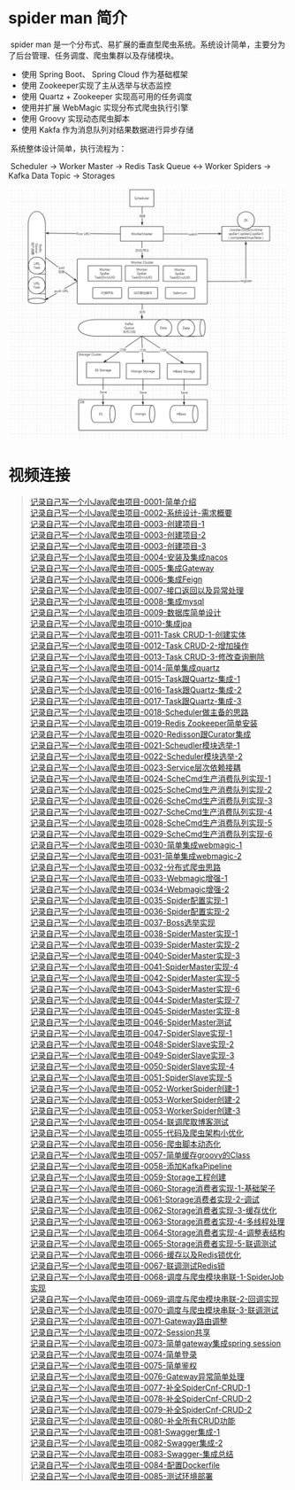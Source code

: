 # spider man 简介

​		spider man 是一个分布式、易扩展的垂直型爬虫系统。系统设计简单，主要分为了后台管理、任务调度、爬虫集群以及存储模块。

* 使用 Spring Boot、 Spring Cloud 作为基础框架
* 使用 Zookeeper实现了主从选举与状态监控
* 使用 Quartz + Zookeeper 实现高可用的任务调度
* 使用并扩展 WebMagic 实现分布式爬虫执行引擎
* 使用 Groovy 实现动态爬虫脚本
* 使用 Kakfa 作为消息队列对结果数据进行异步存储



​		系统整体设计简单，执行流程为：

​		Scheduler -> Worker Master -> Redis Task Queue <-> Worker Spiders ->  Kafka Data Topic -> Storages





![爬虫设计图](https://raw.githubusercontent.com/XzhiF/spider-man/master/Document/spider.png)



# 视频连接

> [记录自己写一个小Java爬虫项目-0001-简单介绍](https://www.bilibili.com/video/BV1wv411z7HX/) <br/>
> [记录自己写一个小Java爬虫项目-0002-系统设计-需求概要](https://www.bilibili.com/video/BV1rK411n7CB/) <br/>
> [记录自己写一个小Java爬虫项目-0003-创建项目-1](https://www.bilibili.com/video/BV1b5411Y7XM/) <br/>
> [记录自己写一个小Java爬虫项目-0003-创建项目-2](https://www.bilibili.com/video/BV1et4y197Sq/) <br/>
> [记录自己写一个小Java爬虫项目-0003-创建项目-3](https://www.bilibili.com/video/BV1x54y1z7ZH/) <br/>
> [记录自己写一个小Java爬虫项目-0004-安装及集成nacos](https://www.bilibili.com/video/BV1qD4y1Q71X/) <br/>
> [记录自己写一个小Java爬虫项目-0005-集成Gateway](https://www.bilibili.com/video/BV1Za4y1Y7d2/) <br>
> [记录自己写一个小Java爬虫项目-0006-集成Feign](https://www.bilibili.com/video/BV1kz411e7ws/) <br/>
> [记录自己写一个小Java爬虫项目-0007-接口返回以及异常处理](https://www.bilibili.com/video/BV1nV41167Yr/) <br/>
> [记录自己写一个小Java爬虫项目-0008-集成mysql](https://www.bilibili.com/video/BV1NK411H7r7/) <br/>
> [记录自己写一个小Java爬虫项目-0009-数据库简单设计](https://www.bilibili.com/video/BV1JV41167uw/) <br/>
> [记录自己写一个小Java爬虫项目-0010-集成jpa](https://www.bilibili.com/video/BV1sD4y1Q7xd/) <br/>
> [记录自己写一个小Java爬虫项目-0011-Task CRUD-1-创建实体](https://www.bilibili.com/video/BV1kp4y1U7uL/) <br/>
> [记录自己写一个小Java爬虫项目-0012-Task CRUD-2-增加操作](https://www.bilibili.com/video/BV1rk4y1q7Vi/) <br/>
> [记录自己写一个小Java爬虫项目-0013-Task CRUD-3-修改查询删除](https://www.bilibili.com/video/BV1NC4y1h7Gu/) <br/>
> [记录自己写一个小Java爬虫项目-0014-简单集成quartz](https://www.bilibili.com/video/BV1ih411o77r/) <br/>
> [记录自己写一个小Java爬虫项目-0015-Task跟Quartz-集成-1](https://www.bilibili.com/video/BV1wa4y1a7D3/) <br/>
> [记录自己写一个小Java爬虫项目-0016-Task跟Quartz-集成-2](https://www.bilibili.com/video/BV1tZ4y1u7Sf/) <br/>
> [记录自己写一个小Java爬虫项目-0017-Task跟Quartz-集成-3](https://www.bilibili.com/video/BV1Gk4y1B7JS/) <br/>
> [记录自己写一个小Java爬虫项目-0018-Scheduler做主备的思路](https://www.bilibili.com/video/BV1wa4y1a7Nb/) <br/>
> [记录自己写一个小Java爬虫项目-0019-Redis Zookeeper简单安装](https://www.bilibili.com/video/BV1Cg4y1v7XK/) <br/>
> [记录自己写一个小Java爬虫项目-0020-Redisson跟Curator集成](https://www.bilibili.com/video/BV1Q5411Y7y7/) <br/>
> [记录自己写一个小Java爬虫项目-0021-Scheudler模块选举-1](https://www.bilibili.com/video/BV1Ep4y1S7Wp/) <br/>
> [记录自己写一个小Java爬虫项目-0022-Scheduler模块选举-2](https://www.bilibili.com/video/BV18z4y1D7WZ/) <br/>
> [记录自己写一个小Java爬虫项目-0023-Service层次依赖接耦](https://www.bilibili.com/video/BV11t4y1Q7P4/) <br/>
> [记录自己写一个小Java爬虫项目-0024-ScheCmd生产消费队列实现-1](https://www.bilibili.com/video/BV1YC4y1h7Mo/) <br/>
> [记录自己写一个小Java爬虫项目-0025-ScheCmd生产消费队列实现-2](https://www.bilibili.com/video/BV1dt4y1Q7fk/) <br/>
> [记录自己写一个小Java爬虫项目-0026-ScheCmd生产消费队列实现-3](https://www.bilibili.com/video/BV1fa4y1h7XU/) <br/>
> [记录自己写一个小Java爬虫项目-0027-ScheCmd生产消费队列实现-4](https://www.bilibili.com/video/BV1jz4y1D7zA/) <br/>
> [记录自己写一个小Java爬虫项目-0028-ScheCmd生产消费队列实现-5](https://www.bilibili.com/video/BV1Gz4y1D7hn/) <br/>
> [记录自己写一个小Java爬虫项目-0029-ScheCmd生产消费队列实现-6](https://www.bilibili.com/video/BV1di4y1g7eZ/) <br/>
> [记录自己写一个小Java爬虫项目-0030-简单集成webmagic-1](https://www.bilibili.com/video/BV1Mk4y1B7pR/) <br/>
> [记录自己写一个小Java爬虫项目-0031-简单集成webmagic-2](https://www.bilibili.com/video/BV17z4y1D7Do/) <br/>
> [记录自己写一个小Java爬虫项目-0032-分布式爬虫思路](https://www.bilibili.com/video/BV18D4y1S7za/) <br/>
> [记录自己写一个小Java爬虫项目-0033-Webmagic增强-1](https://www.bilibili.com/video/BV1ap4y1S7eA/) <br/>
> [记录自己写一个小Java爬虫项目-0034-Webmagic增强-2](https://www.bilibili.com/video/BV11A411e7xh/) <br/>
> [记录自己写一个小Java爬虫项目-0035-Spider配置实现-1](https://www.bilibili.com/video/BV1Wz411v7ZE/) <br/>
> [记录自己写一个小Java爬虫项目-0036-Spider配置实现-2](https://www.bilibili.com/video/BV1C5411Y7qt/) <br/>
> [记录自己写一个小Java爬虫项目-0037-Boss选举实现](https://www.bilibili.com/video/BV1CA411e7Dn/) <br/>
> [记录自己写一个小Java爬虫项目-0038-SpiderMaster实现-1](https://www.bilibili.com/video/BV1ni4y1376L/) <br/>
> [记录自己写一个小Java爬虫项目-0039-SpiderMaster实现-2](https://www.bilibili.com/video/BV1d54y1q7nm/) <br/>
> [记录自己写一个小Java爬虫项目-0040-SpiderMaster实现-3](https://www.bilibili.com/video/BV1SZ4y1u7hb/) <br/>
> [记录自己写一个小Java爬虫项目-0041-SpiderMaster实现-4](https://www.bilibili.com/video/BV16K4y1e7E4/) <br/>
> [记录自己写一个小Java爬虫项目-0042-SpiderMaster实现-5](https://www.bilibili.com/video/BV1va4y1a7zX/) <br/>
> [记录自己写一个小Java爬虫项目-0043-SpiderMaster实现-6](https://www.bilibili.com/video/BV1fh411o7FS/) <br/>
> [记录自己写一个小Java爬虫项目-0044-SpiderMaster实现-7](https://www.bilibili.com/video/BV17C4y1b7eG/) <br/>
> [记录自己写一个小Java爬虫项目-0045-SpiderMaster实现-8](https://www.bilibili.com/video/BV1Jv411q7Hk/) <br/>
> [记录自己写一个小Java爬虫项目-0046-SpiderMaster测试](https://www.bilibili.com/video/BV1M54y1S7dS/) <br/>
> [记录自己写一个小Java爬虫项目-0047-SpiderSlave实现-1](https://www.bilibili.com/video/BV1AD4y1D7kM/) <br/>
> [记录自己写一个小Java爬虫项目-0048-SpiderSlave实现-2](https://www.bilibili.com/video/BV16f4y1R7X9/) <br/>
> [记录自己写一个小Java爬虫项目-0049-SpiderSlave实现-3](https://www.bilibili.com/video/BV15v411q7q2/) <br/>
> [记录自己写一个小Java爬虫项目-0050-SpiderSlave实现-4](https://www.bilibili.com/video/BV1C54y1q7Mz/) <br/>
> [记录自己写一个小Java爬虫项目-0051-SpiderSlave实现-5](https://www.bilibili.com/video/BV1ki4y137XY/) <br/>
> [记录自己写一个小Java爬虫项目-0052-WorkerSpider创建-1](https://www.bilibili.com/video/BV1j54y1S7RX/) <br/>
> [记录自己写一个小Java爬虫项目-0053-WorkerSpider创建-2](https://www.bilibili.com/video/BV1qZ4y1T7Cy/) <br/>
> [记录自己写一个小Java爬虫项目-0053-WorkerSpider创建-3](https://www.bilibili.com/video/BV15i4y137AN/) <br/>
> [记录自己写一个小Java爬虫项目-0054-联调爬取博客测试](https://www.bilibili.com/video/BV1kZ4y1u7bg/) <br/>
> [记录自己写一个小Java爬虫项目-0055-代码及爬虫架构小优化](https://www.bilibili.com/video/BV1sv411q7PC/) <br/>
> [记录自己写一个小Java爬虫项目-0056-爬虫脚本动态化](https://www.bilibili.com/video/BV19k4y1271t/) <br/>
> [记录自己写一个小Java爬虫项目-0057-简单缓存groovy的Class](https://www.bilibili.com/video/BV175411e731/) <br/>
> [记录自己写一个小Java爬虫项目-0058-添加KafkaPipeline](https://www.bilibili.com/video/BV1cz4y1Q7pv/) <br/>
> [记录自己写一个小Java爬虫项目-0059-Storage工程创建](https://www.bilibili.com/video/BV17i4y137bt/) <br/>
> [记录自己写一个小Java爬虫项目-0060-Storage消费者实现-1-基础架子](https://www.bilibili.com/video/BV17a4y1a7cn/) <br/>
> [记录自己写一个小Java爬虫项目-0061-Storage消费者实现-2-调试](https://www.bilibili.com/video/BV1Cp4y1i7eC/) <br/>
> [记录自己写一个小Java爬虫项目-0062-Storage消费者实现-3-缓存优化](https://www.bilibili.com/video/BV1AC4y187f6/) <br/>
> [记录自己写一个小Java爬虫项目-0063-Storage消费者实现-4-多线程处理](https://www.bilibili.com/video/BV1m5411a78k/) <br/>
> [记录自己写一个小Java爬虫项目-0064-Storage消费者实现-4-调整表结构](https://www.bilibili.com/video/BV1C54y1S77S/) <br/>
> [记录自己写一个小Java爬虫项目-0065-Storage消费者实现-5-联调测试](https://www.bilibili.com/video/BV1uZ4y1M7Bt/) <br/>
> [记录自己写一个小Java爬虫项目-0066-缓存以及Redis锁优化](https://www.bilibili.com/video/BV1CT4y1j7NR/) <br/>
> [记录自己写一个小Java爬虫项目-0067-联调测试Redis锁](https://www.bilibili.com/video/BV1ei4y1u7er/) <br/>
> [记录自己写一个小Java爬虫项目-0068-调度与爬虫模块串联-1-SpiderJob实现](https://www.bilibili.com/video/BV1KC4y1871M/) <br/>
> [记录自己写一个小Java爬虫项目-0069-调度与爬虫模块串联-2-回调实现](https://www.bilibili.com/video/BV1MK411n7Xs/) <br/>
> [记录自己写一个小Java爬虫项目-0070-调度与爬虫模块串联-3-联调测试](https://www.bilibili.com/video/BV13k4y1m7FK/) <br/>
> [记录自己写一个小Java爬虫项目-0071-Gateway路由调整](https://www.bilibili.com/video/BV1j5411a76t/) <br/>
> [记录自己写一个小Java爬虫项目-0072-Session共享](https://www.bilibili.com/video/BV1fC4y1b7Uu/) <br/>
> [记录自己写一个小Java爬虫项目-0073-简单gateway集成spring session](https://www.bilibili.com/video/BV1MV411z7vA/) <br/>
> [记录自己写一个小Java爬虫项目-0074-简单登录](https://www.bilibili.com/video/BV12a4y1E75Z/) <br/>
> [记录自己写一个小Java爬虫项目-0075-简单鉴权](https://www.bilibili.com/video/BV1ch411d789/) <br/>
> [记录自己写一个小Java爬虫项目-0076-Gateway异常简单处理](https://www.bilibili.com/video/BV1uZ4y1K7QM/) <br/>
> [记录自己写一个小Java爬虫项目-0077-补全SpiderCnf-CRUD-1](https://www.bilibili.com/video/BV1MK411T7jw/) <br/>
> [记录自己写一个小Java爬虫项目-0078-补全SpiderCnf-CRUD-2](https://www.bilibili.com/video/BV1fT4y1j7Xh/) <br/>
> [记录自己写一个小Java爬虫项目-0079-补全SpiderCnf-CRUD-2](https://www.bilibili.com/video/BV1764y1c7sF/) <br/>
> [记录自己写一个小Java爬虫项目-0080-补全所有CRUD功能](https://www.bilibili.com/video/BV1YA411Y7ck/) <br/>
> [记录自己写一个小Java爬虫项目-0081-Swagger集成-1](https://www.bilibili.com/video/BV1R5411a7Sv/) <br/>
> [记录自己写一个小Java爬虫项目-0082-Swagger集成-2](https://www.bilibili.com/video/BV1B54y1i7vP/) <br/>
> [记录自己写一个小Java爬虫项目-0083-Swagger-集成总结](https://www.bilibili.com/video/BV1Zt4y1D7eo/) <br/>
> [记录自己写一个小Java爬虫项目-0084-配置Dockerfile](https://www.bilibili.com/video/BV1p5411h7XN/) <br/>
> [记录自己写一个小Java爬虫项目-0085-测试环境部署](记录自己写一个小Java爬虫项目-0085-测试环境部署) <br/>
>
>
>
>
>
>

